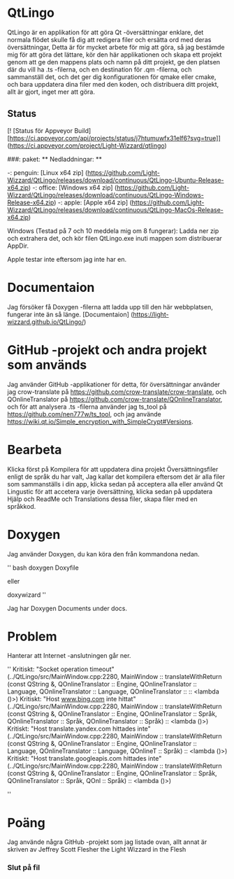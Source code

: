 # QtLingo

QtLingo är en applikation för att göra Qt -översättningar enklare,
det normala flödet skulle få dig att redigera filer och ersätta ord med deras översättningar,
Detta är för mycket arbete för mig att göra,
så jag bestämde mig för att göra det lättare,
kör den här applikationen och skapa ett projekt genom att ge den mappens plats och namn på ditt projekt,
ge den platsen där du vill ha .ts -filerna,
och en destination för .qm -filerna,
och sammanställ det,
och det ger dig konfigurationen för qmake eller cmake,
och bara uppdatera dina filer med den koden,
och distribuera ditt projekt,
allt är gjort, inget mer att göra.

## Status

[! [Status för Appveyor Build] [https://ci.appveyor.com/api/projects/status/j7htumuwfx31elf6?svg=true]] (https://ci.appveyor.com/project/Light-Wizzard/qtlingo)

###: paket: ** Nedladdningar: **

-: penguin: [Linux x64 zip] (https://github.com/Light-Wizzard/QtLingo/releases/download/continuous/QtLingo-Ubuntu-Release-x64.zip)
-: office: [Windows x64 zip] (https://github.com/Light-Wizzard/QtLingo/releases/download/continuous/QtLingo-Windows-Release-x64.zip)
-: apple: [Apple x64 zip] (https://github.com/Light-Wizzard/QtLingo/releases/download/continuous/QtLingo-MacOs-Release-x64.zip)

Windows (Testad på 7 och 10 meddela mig om 8 fungerar): Ladda ner zip och extrahera det,
och kör filen QtLingo.exe inuti mappen som distribuerar AppDir.

Apple testar inte eftersom jag inte har en.

# Documentaion

Jag försöker få Doxygen -filerna att ladda upp till den här webbplatsen, fungerar inte än så länge.
[Documentaion] (https://light-wizzard.github.io/QtLingo/)

# GitHub -projekt och andra projekt som används

Jag använder GitHub -applikationer för detta,
för översättningar använder jag crow-translate på https://github.com/crow-translate/crow-translate,
och QOnlineTranslator på https://github.com/crow-translate/QOnlineTranslator,
och för att analysera .ts -filerna använder jag ts_tool på https://github.com/nen777w/ts_tool,
och jag använde https://wiki.qt.io/Simple_encryption_with_SimpleCrypt#Versions.

# Bearbeta

Klicka först på Kompilera för att uppdatera dina projekt Översättningsfiler enligt de språk du har valt,
Jag kallar det kompilera eftersom det är alla filer som sammanställs i din app,
klicka sedan på acceptera alla eller använd Qt Lingustic för att accetera varje översättning,
klicka sedan på uppdatera Hjälp och ReadMe och Translations dessa filer,
skapa filer med en språkkod.

# Doxygen

Jag använder Doxygen, du kan köra den från kommandona nedan.

'' bash
doxygen Doxyfile

eller

doxywizard
''

Jag har Doxygen Documents under docs.

# Problem

Hanterar att Internet -anslutningen går ner.

''
Kritiskt: "Socket operation timeout" (../QtLingo/src/MainWindow.cpp:2280, MainWindow :: translateWithReturn (const QString &, QOnlineTranslator :: Engine, QOnlineTranslator :: Language, QOnlineTranslator :: Language, QOnlineTranslator :: :: <lambda ()>)
Kritiskt: "Host www.bing.com inte hittat" (../QtLingo/src/MainWindow.cpp:2280, MainWindow :: translateWithReturn (const QString &, QOnlineTranslator :: Engine, QOnlineTranslator :: Språk, QOnlineTranslator :: Språk, QOnlineTranslator :: Språk) :: <lambda ()>)
Kritiskt: "Host translate.yandex.com hittades inte" (../QtLingo/src/MainWindow.cpp:2280, MainWindow :: translateWithReturn (const QString &, QOnlineTranslator :: Engine, QOnlineTranslator :: Language, QOnlineTranslator :: Language, QOnlineT :: Språk) :: <lambda ()>)
Kritiskt: "Host translate.googleapis.com hittades inte" (../QtLingo/src/MainWindow.cpp:2280, MainWindow :: translateWithReturn (const QString &, QOnlineTranslator :: Engine, QOnlineTranslator :: Språk, QOnlineTranslator :: Språk, QOnl :: Språk) :: <lambda ()>)

''

# Poäng

Jag använde några GitHub -projekt som jag listade ovan, allt annat är
skriven av Jeffrey Scott Flesher the Light Wizzard in the Flesh

### Slut på fil